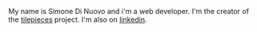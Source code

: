 My name is Simone Di Nuovo and i'm a web developer.
I'm the creator of the [tilepieces](https://tilepieces.net) project.
I'm also on [linkedin](https://it.linkedin.com/in/simonedinuovo).
